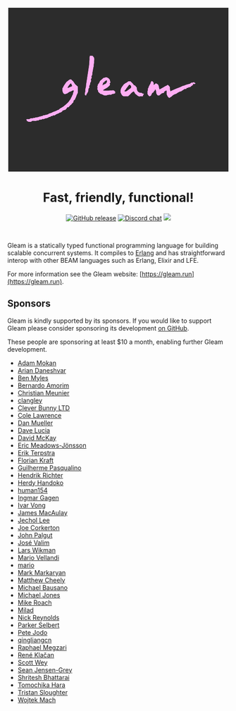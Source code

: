 <p align="center">
  <img src="img/gleam-logo-readme.png" alt="Gleam logo">
</p>

<h1 align="center">
  Fast, friendly, functional!
</h1>

<p align="center">
  <a href="https://github.com/gleam-lang/gleam/releases"><img src="https://img.shields.io/github/release/gleam-lang/gleam" alt="GitHub release"></a>
  <a href="https://discord.gg/Fm8Pwmy"><img src="https://img.shields.io/discord/768594524158427167?color=blue" alt="Discord chat"></a>
  <a><img src="https://github.com/gleam-lang/gleam/workflows/ci/badge.svg?branch=main"></a>
</p>


<!-- A spacer -->
<div>&nbsp;</div>

Gleam is a statically typed functional programming language for building
scalable concurrent systems. It compiles to [Erlang](http://www.erlang.org/)
and has straightforward interop with other BEAM languages such as Erlang,
Elixir and LFE.

For more information see the Gleam website: [https://gleam.run](https://gleam.run).

## Sponsors

Gleam is kindly supported by its sponsors. If you would like to support Gleam
please consider sponsoring its development [on GitHub](https://github.com/sponsors/lpil).

These people are sponsoring at least $10 a month, enabling further Gleam
development.

<!-- Below this line this file is autogenerated -->

 - [Adam Mokan](https://github.com/amokan)
 - [Arian Daneshvar](https://github.com/bees)
 - [Ben Myles](https://github.com/benmyles)
 - [Bernardo Amorim](https://github.com/bamorim)
 - [Christian Meunier](https://github.com/tlvenn)
 - [clangley](https://github.com/clangley)
 - [Clever Bunny LTD](https://github.com/cleverbunny)
 - [Cole Lawrence](https://github.com/colelawrence)
 - [Dan Mueller](https://github.com/unthought)
 - [Dave Lucia](https://github.com/davydog187)
 - [David McKay](https://github.com/rawkode)
 - [Eric Meadows-Jönsson](https://github.com/ericmj)
 - [Erik Terpstra](https://github.com/eterps)
 - [Florian Kraft](https://github.com/floriank)
 - [Guilherme Pasqualino](https://github.com/ggpasqualino)
 - [Hendrik Richter](https://github.com/hendi)
 - [Herdy Handoko](https://github.com/hhandoko)
 - [human154](https://github.com/human154)
 - [Ingmar Gagen](https://github.com/igagen)
 - [Ivar Vong](https://github.com/ivarvong)
 - [James MacAulay](https://github.com/jamesmacaulay)
 - [Jechol Lee](https://github.com/jechol)
 - [Joe Corkerton](https://github.com/joecorkerton)
 - [John Palgut](https://github.com/Jwsonic)
 - [José Valim](https://github.com/josevalim)
 - [Lars Wikman](https://github.com/lawik)
 - [Mario Vellandi](https://github.com/mvellandi)
 - [mario](https://github.com/mario-mazo)
 - [Mark Markaryan](https://github.com/markmark206)
 - [Matthew Cheely](https://github.com/MattCheely)
 - [Michael Bausano](https://github.com/bausano)
 - [Michael Jones](https://github.com/michaeljones)
 - [Mike Roach](https://github.com/mroach)
 - [Milad](https://github.com/slashmili)
 - [Nick Reynolds](https://github.com/ndreynolds)
 - [Parker Selbert](https://github.com/sorentwo)
 - [Pete Jodo](https://github.com/PeteJodo)
 - [qingliangcn](https://github.com/qingliangcn)
 - [Raphael Megzari](https://github.com/happysalada)
 - [René Klačan](https://github.com/reneklacan)
 - [Scott Wey](https://github.com/scottwey)
 - [Sean Jensen-Grey](https://github.com/seanjensengrey)
 - [Shritesh Bhattarai](https://github.com/shritesh)
 - [Tomochika Hara](https://github.com/thara)
 - [Tristan Sloughter](https://github.com/tsloughter)
 - [Wojtek Mach](https://github.com/wojtekmach)
